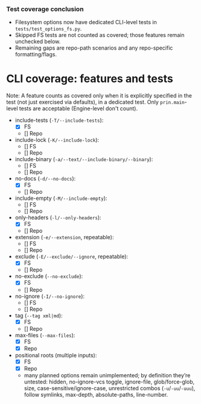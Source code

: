 ### Test coverage conclusion

- Filesystem options now have dedicated CLI-level tests in `tests/test_options_fs.py`.
- Skipped FS tests are not counted as covered; those features remain unchecked below.
- Remaining gaps are repo-path scenarios and any repo-specific formatting/flags.

# CLI coverage: features and tests

Note: A feature counts as covered only when it is explicitly specified in the test (not just exercised via defaults), in a dedicated test.
Only `prin.main`-level tests are acceptable (Engine-level don't count).

- include-tests (`-T/--include-tests`):
  - [x] FS
  - [] Repo
- include-lock (`-K/--include-lock`):
  - [] FS
  - [] Repo
- include-binary (`-a/--text/--include-binary/--binary`):
  - [] FS
  - [] Repo
- no-docs (`-d/--no-docs`):
  - [x] FS
  - [] Repo
- include-empty (`-M/--include-empty`):
  - [] FS
  - [] Repo
- only-headers (`-l/--only-headers`):
  - [x] FS
  - [] Repo
- extension (`-e/--extension`, repeatable):
  - [] FS
  - [] Repo
- exclude (`-E/--exclude/--ignore`, repeatable):
  - [x] FS
  - [] Repo
- no-exclude (`--no-exclude`):
  - [x] FS
  - [] Repo
- no-ignore (`-I/--no-ignore`):
  - [] FS
  - [] Repo
- tag (`--tag xml|md`):
  - [x] FS
  - [] Repo
- max-files (`--max-files`):
  - [x] FS
  - [x] Repo
- positional roots (multiple inputs):
  - [x] FS
  - [x] Repo
  - many planned options remain unimplemented; by definition they’re untested: hidden, no-ignore-vcs toggle, ignore-file, glob/force-glob, size, case-sensitive/ignore-case, unrestricted combos (`-u`/`-uu`/`-uuu`), follow symlinks, max-depth, absolute-paths, line-number.

